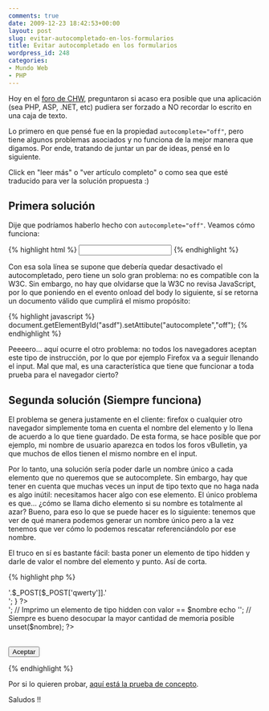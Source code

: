 ```yaml
---
comments: true
date: 2009-12-23 18:42:53+00:00
layout: post
slug: evitar-autocompletado-en-los-formularios
title: Evitar autocompletado en los formularios
wordpress_id: 248
categories:
- Mundo Web
- PHP
---
```


Hoy en el [foro de CHW](http://www.chw.net/foro/webmasters-f91/292343-que-el-navegador-no-guarde-la-informacion.html), preguntaron si acaso era posible que una aplicación (sea PHP, ASP, .NET, etc) pudiera ser forzado a NO recordar lo escrito en una caja de texto. 

Lo primero en que pensé fue en la propiedad `autocomplete="off"`, pero tiene algunos problemas asociados y no funciona de la mejor manera que digamos. Por ende, tratando de juntar un par de ideas, pensé en lo siguiente. 

Click en "leer más" o "ver artículo completo" o como sea que esté traducido para ver la solución propuesta :)
<!-- more -->



## Primera solución



Dije que podríamos haberlo hecho con `autocomplete="off"`. Veamos cómo funciona: 

{% highlight html %}
<input type="text" autocomplete="off" id="asdf" name="asdf" value="" />
{% endhighlight %}

Con esa sola línea se supone que debería quedar desactivado el autocompletado, pero tiene un solo gran problema: no es compatible con la W3C. 
Sin embargo, no hay que olvidarse que la W3C no revisa JavaScript, por lo que poniendo en el evento onload del body lo siguiente, sí se retorna un documento válido que cumplirá el mismo propósito: 

{% highlight javascript %}
document.getElementById("asdf").setAttibute("autocomplete","off");
{% endhighlight %}

Peeeero... aquí ocurre el otro problema: no todos los navegadores aceptan este tipo de instrucción, por lo que por ejemplo Firefox va a seguir llenando el input. Mal que mal, es una característica que tiene que funcionar a toda prueba para el navegador cierto? 



## Segunda solución (Siempre funciona)



El problema se genera justamente en el cliente: firefox o cualquier otro navegador simplemente toma en cuenta el nombre del elemento y lo llena de acuerdo a lo que tiene guardado. De esta forma, se hace posible que por ejemplo, mi nombre de usuario aparezca en todos los foros vBulletin, ya que muchos de ellos tienen el mismo nombre en el input. 

Por lo tanto, una solución sería poder darle un nombre único a cada elemento que no queremos que se autocomplete. Sin embargo, hay que tener en cuenta que muchas veces un input de tipo texto que no haga nada es algo inútil: necesitamos hacer algo con ese elemento. El único problema es que... ¿cómo se llama dicho elemento si su nombre es totalmente al azar? 
Bueno, para eso lo que se puede hacer es lo siguiente: tenemos que ver de qué manera podemos generar un nombre único pero a la vez tenemos que ver cómo lo podemos rescatar referenciándolo por ese nombre. 

El truco en sí es bastante fácil: basta poner un elemento de tipo hidden y darle de valor el nombre del elemento y punto. Así de corta. 

{% highlight php %}
<?php
// Rescatando o revisando que el formulario enviado no sea vacío
  if (isset($_POST['qwerty']) AND !empty($_POST[$_POST['qwerty']])) {
// No es vacío, por lo que procedemos a imprimir o cualquier cosa
// que se haga dentro de un formulario enviado
    echo 'El valor es: <strong>'.$_POST[$_POST['qwerty']].'</strong><br />';
  }
?><form action="<?php echo $_SERVER['SCRIPT_NAME']; ?>" method="post">
<?php
// Primero establecemos un nombre único. "uniqid" retorna
// una id única (con 14 decimales de precisión gracias al
// segundo argumento), precedida por el tiempo en segundos
// Finalmente, a todo eso se le aplica un md5. 
  $nombre = 'asdf_'.md5(uniqid(time(),TRUE));
// Imprimo la caja que se verá públicamente con su nombre único
  echo '<input type="text" name="'.$nombre.'" />';
// Imprimo un elemento de tipo hidden con valor == $nombre
  echo '<input type="hidden" name="qwerty" value="'.$nombre.'" />';
// Siempre es bueno desocupar la mayor cantidad de memoria posible
  unset($nombre);
?>
<br /><input type="submit" value="Aceptar" />
</form>
{% endhighlight %}

Por si lo quieren probar, [aquí está la prueba de concepto](http://unreal4u.com/test/form-llenado/index.php). 

Saludos !!
